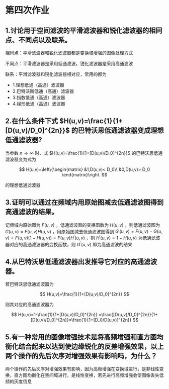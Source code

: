 # 第四次作业

## 1.讨论用于空间滤波的平滑滤波器和锐化滤波器的相同点、不同点以及联系。

相同点：平滑滤波器和锐化滤波器都是变换域增强的图像处理方式

不同点：平滑滤波器是采用低通滤波，锐化滤波器是采用高通滤波

联系：平滑滤波器和锐化滤波器相对应，常用的都为

- 1.理想低通（高通）滤波器
- 2.巴特沃斯低通（高通）滤波器
- 3.指数低通（高通）滤波器
- 4.梯形低通（高通）滤波器

## 2.在什么条件下式 $H(u,v)=\frac{1}{1+[D(u,v)/D_0]^{2n}}$ 的巴特沃思低通滤波器变成理想低通滤波器?

当参数 $n\rightarrow \infty$ 时，式 $H(u,v)=\frac{1}{1+[D(u,v)/D_0]^{2n}}$ 的巴特沃思低通滤波器变为式为

$$
H(u,v)=\left\{\begin{matrix}
&1,D(u,v)<  D_0\\
&0,D(u,v)> D_0
\end{matrix}\right.
$$

的理想低通滤波器

## 3.证明可以通过在频域内用原始图减去低通滤波图得到高通滤波的结果。

记频域内原始图为 $F(u,v)$ ，低通滤波器的变换函数为 $H(u,v)$ ，则低通滤波图为 $G(u,v)=F(u,v)H(u,v)$ ，用原始图减去低通滤波图得到 $G^{'}(u,v)=F(u,v)-G(u,v)=F(u,v)(1-H(u,v))=F(u,v)H^{'}(u,v)$ ，则 $H^{'}(u,v)=1-H(u,v)$ 为低通滤波器对应的高通滤波器的变换函数，则 $G^{'}(u,v)$ 即为高通滤波的结果

## 4.从巴特沃思低通滤波器出发推导它对应的高通滤波器。

若巴特沃思低通滤波器为

$$
H(u,v)=\frac{1}{1+[D(u,v)/D_0]^{2n}}
$$

则其对应的高通滤波器为

$$
H(u,v)=1-\frac{1}{1+[D(u,v)/D_0]^{2n}} =\frac{[D(u,v)/D_0]^{2n}}{1+[D(u,v)/D_0]^{2n}}=\frac{1}{1+[D_0/D(u,v)]^{2n}}
$$

## 5.有一种常用的图像增强技术是将高频增强和直方图均衡化结合起来以达到使边缘锐化的反差增强效果，以上两个操作的先后次序对增强效果有影响吗，为什么？

两个操作的先后次序对增强效果有影响，因为高频增强在变换域进行，是非线性变换，直方图均衡化在空间域进行，是线性变换，若先进行高频增强会使图像丢失低频的灰度信息
